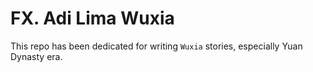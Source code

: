 # FX. Adi Lima Wuxia

This repo has been dedicated for writing `Wuxia` stories, especially Yuan Dynasty era.


